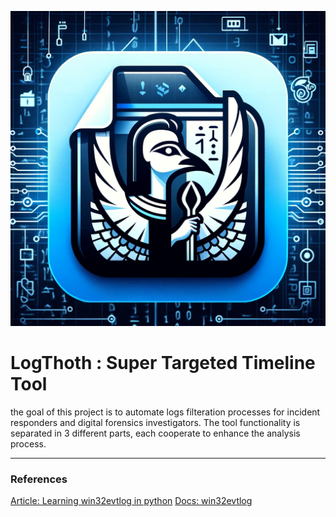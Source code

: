 ![some kickass logo](https://github.com/Ng00m4lDhuhr/LogThoth/blob/main/Logo.png?raw=true)
# LogThoth : Super Targeted Timeline Tool
the goal of this project is to automate logs filteration processes for incident responders and digital forensics investigators. The tool functionality is separated in 3 different parts, each cooperate to enhance the analysis process.

---
### References
[Article: Learning win32evtlog in python](https://ph20eow.gitbook.io/tech-stuff/silketw/learning-win32evtlog-in-python)
[Docs: win32evtlog](https://timgolden.me.uk/pywin32-docs/win32evtlog.html)
